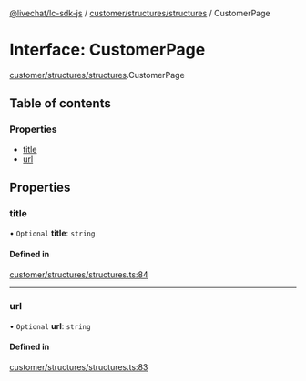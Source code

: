 [@livechat/lc-sdk-js](../README.md) / [customer/structures/structures](../modules/customer_structures_structures.md) / CustomerPage

# Interface: CustomerPage

[customer/structures/structures](../modules/customer_structures_structures.md).CustomerPage

## Table of contents

### Properties

- [title](customer_structures_structures.CustomerPage.md#title)
- [url](customer_structures_structures.CustomerPage.md#url)

## Properties

### title

• `Optional` **title**: `string`

#### Defined in

[customer/structures/structures.ts:84](https://github.com/livechat/lc-sdk-js/blob/a921f8a/src/customer/structures/structures.ts#L84)

___

### url

• `Optional` **url**: `string`

#### Defined in

[customer/structures/structures.ts:83](https://github.com/livechat/lc-sdk-js/blob/a921f8a/src/customer/structures/structures.ts#L83)
